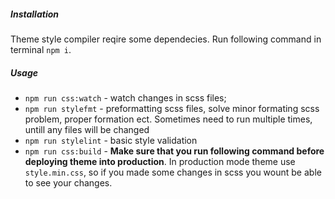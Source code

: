##### Installation 
Theme style compiler reqire some dependecies. Run following command in terminal ```npm i```. 

##### Usage
- `npm run css:watch` - watch changes in scss files;
- `npm run stylefmt` - preformatting scss files, solve minor formating scss problem, proper formation ect. Sometimes need to run multiple times, untill any files will be changed
- `npm run stylelint` - basic style validation
- `npm run css:build` - **Make sure that you run following command before deploying theme into production**. In production mode theme use `style.min.css`, so if you made some changes in scss you wount be able to see your changes. 
